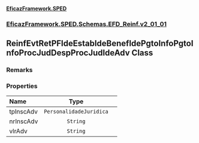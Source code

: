 #### [EficazFramework.SPED](EficazFrameworkSPED.md 'EficazFramework SPED')
### [EficazFramework.SPED.Schemas.EFD_Reinf.v2_01_01](EficazFramework.SPED.Schemas.EFD_Reinf.v2_01_01.md 'EficazFramework.SPED.Schemas.EFD_Reinf.v2_01_01')

## ReinfEvtRetPFIdeEstabIdeBenefIdePgtoInfoPgtoInfoProcJudDespProcJudIdeAdv Class

### Remarks
### Properties

| Name | Type | |
| :--- | :---: | :--- |
| tpInscAdv | `PersonalidadeJuridica` |  |
| nrInscAdv | `String` |  |
| vlrAdv | `String` |  |
